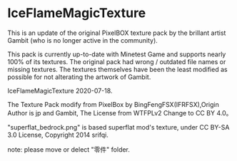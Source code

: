 # IceFlameMagicTexture

This is an update of the original PixelBOX texture pack by the brillant artist Gambit (who is no longer active in the community).

This pack is currently up-to-date with Minetest Game and supports nearly 100% of its textures. The original pack had wrong / outdated file names or missing textures. The textures themselves have been the least modified as possible for not alterating the artwork of Gambit.

IceFlameMagicTexture 2020-07-18.

The Texture Pack modify from PixelBox by BingFengFSX(IFRFSX),Origin Author is jp and Gambit, The License from WTFPLv2 Change to CC BY 4.0。

"superflat_bedrock.png" is based superflat mod's texture,
under CC BY-SA 3.0 License,
Copyright 2014 srifqi.

note: please move or delect "零件" folder.
